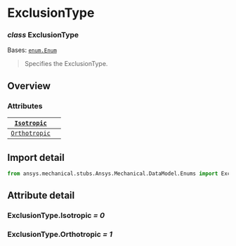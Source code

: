 # ExclusionType

### *class* ExclusionType

Bases: [`enum.Enum`](https://docs.python.org/3/library/enum.html#enum.Enum)

> Specifies the ExclusionType.

> <!-- !! processed by numpydoc !! -->

## Overview

### Attributes

| [`Isotropic`](#ExclusionType.Isotropic)     |    |
|---------------------------------------------|----|
| [`Orthotropic`](#ExclusionType.Orthotropic) |    |

## Import detail

```python
from ansys.mechanical.stubs.Ansys.Mechanical.DataModel.Enums import ExclusionType
```

## Attribute detail

### ExclusionType.Isotropic *= 0*

### ExclusionType.Orthotropic *= 1*
